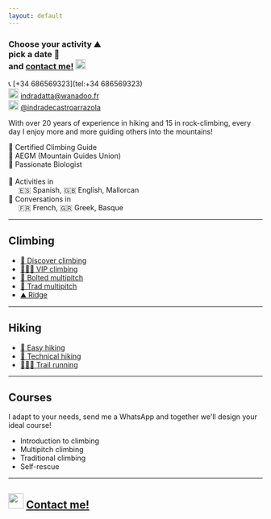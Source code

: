 ```yaml
---
layout: default
---
```


### Choose your activity :mountain: <br> pick a date :date: <br> and [contact me!](https://wa.me/+34686569323?text=Hi,%20I'm%20interested%20in%20doing%20a%20mountain%20activity%20with%20you.%0A%0AAre%20you%20available%20on%20the%20following%20date...) <img src="https://raw.githubusercontent.com/FortAwesome/Font-Awesome/6.x/svgs/brands/whatsapp.svg" width="20" height="20">

📞 [+34 686569323](tel:+34 686569323)<br>
<img src="https://raw.githubusercontent.com/FortAwesome/Font-Awesome/6.x/svgs/regular/envelope.svg" width="20" height="20"> [indradatta@wanadoo.fr](mailto:indradatta@wanadoo.fr)<br>
<img src="https://raw.githubusercontent.com/FortAwesome/Font-Awesome/6.x/svgs/brands/instagram.svg" width="20" height="20"> [@indradecastroarrazola](https://www.instagram.com/indradecastroarrazola/)<br>

With over 20 years of experience in hiking and 15 in rock-climbing, every day I enjoy more and more guiding others into the mountains!

📜 Certified Climbing Guide <br>
🪪 AEGM (Mountain Guides Union) <br>
🦋 Passionate Biologist <br>
<br>
💬 Activities in<br>
&nbsp;&nbsp;&nbsp;&nbsp;&nbsp;🇪🇸 Spanish, 🇬🇧 English, Mallorcan <br>
💬 Conversations in<br>
&nbsp;&nbsp;&nbsp;&nbsp;&nbsp;🇫🇷 French, 🇬🇷 Greek, Basque

* * *

## Climbing
*    [🥇 Discover climbing](./activities/discover-climbing.md)
*    [🧗🏻‍♀️ VIP climbing](./activities/vip-climbing.md)
*    [🔩 Bolted multipitch](./activities/bolted-multipitch.md)
*    [💎 Trad multipitch](./activities/trad-multipitch.md)
*    [⛰️ Ridge](./activities/ridge.md)

* * *

## Hiking
*    [👟 Easy hiking](./activities/easy-hiking.md)
*    [🥾 Technical hiking](./activities/technical-hiking.md)
*    [🏃🏽‍♂️ Trail running](./activities/trail-running.md)

* * *

## Courses
I adapt to your needs, send me a WhatsApp and together we'll design your ideal course!
*    Introduction to climbing
*    Multipitch climbing
*    Traditional climbing
*    Self-rescue

* * *

## <img src="https://raw.githubusercontent.com/FortAwesome/Font-Awesome/6.x/svgs/brands/whatsapp.svg" width="30" height="30"> [Contact me!](https://wa.me/+34686569323?text=Hi,%20I'm%20interested%20in%20doing%20a%20mountain%20activity%20with%20you.%0A%0AAre%20you%20available%20on%20the%20following%20date...)

